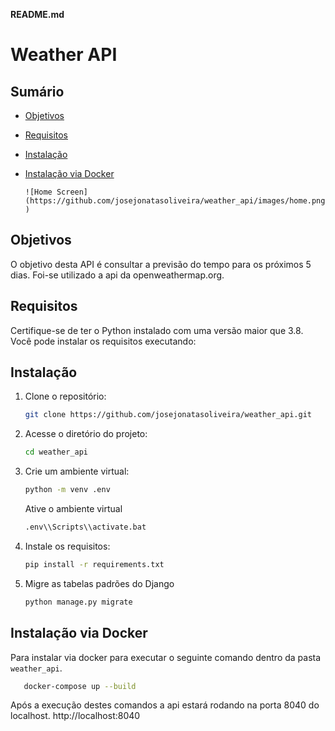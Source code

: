 **README.md**

# Weather API

## Sumário

- [Objetivos](#objetivos)
- [Requisitos](#requisitos)
- [Instalação](#instalação)
- [Instalação via Docker](#docker)

  ``![Home Screen](https://github.com/josejonatasoliveira/weather_api/images/home.png)``


## Objetivos
O objetivo desta API é consultar a previsão do tempo para os próximos 5 dias. Foi-se utilizado a api da openweathermap.org. 

## Requisitos

Certifique-se de ter o Python instalado com uma versão maior que 3.8. Você pode instalar os requisitos executando:

## Instalação

1. Clone o repositório:

   ```bash
   git clone https://github.com/josejonatasoliveira/weather_api.git
   ```

2. Acesse o diretório do projeto:

   ```bash
   cd weather_api
   ```
3. Crie um ambiente virtual:
    ```bash
   python -m venv .env
   ```

    Ative o ambiente virtual

   ```bash
   .env\\Scripts\\activate.bat
   ```

4. Instale os requisitos:

   ```bash
   pip install -r requirements.txt
   ```

5. Migre as tabelas padrões do Django

   ```bash
   python manage.py migrate
   ```


## Instalação via Docker
Para instalar via docker para executar o seguinte comando dentro da pasta `weather_api`.

```bash
   docker-compose up --build
```

Após a execução destes comandos a api estará rodando na porta 8040 do localhost.
http://localhost:8040